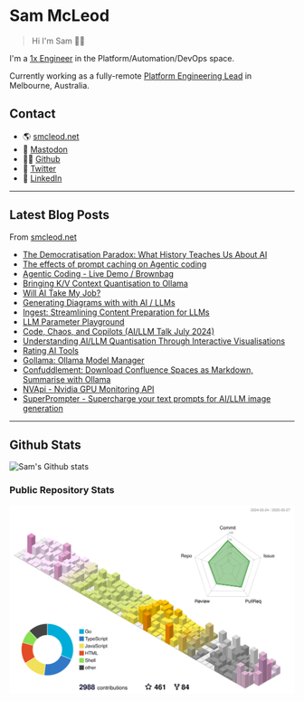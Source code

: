 # Sam McLeod

> Hi I'm Sam 👋🏻

I'm a [1x Engineer](https://1x.engineer/) in the Platform/Automation/DevOps space.

Currently working as a fully-remote [Platform Engineering Lead](https://smcleod.net/cv/) in Melbourne, Australia.

## Contact

- 🌎 [smcleod.net](https://smcleod.net)
- 🐘 [Mastodon](https://aus.social/@s_mcleod)
- 🧑‍💻 [Github](https://www.github.com/sammcj)
- 🦃 [Twitter](https://www.twitter.com/sammcj)
- 👔 [LinkedIn](https://www.linkedin.com/in/sammcj)

---

## Latest Blog Posts

From [smcleod.net](https://smcleod.net)

<!-- BLOG-POST-LIST:START -->
- [The Democratisation Paradox: What History Teaches Us About AI](https://smcleod.net/2025/03/the-democratisation-paradox-what-history-teaches-us-about-ai/)
- [The effects of prompt caching on Agentic coding](https://smcleod.net/2025/03/the-effects-of-prompt-caching-on-agentic-coding/)
- [Agentic Coding - Live Demo / Brownbag](https://smcleod.net/2025/02/agentic-coding-live-demo-/-brownbag/)
- [Bringing K/V Context Quantisation to Ollama](https://smcleod.net/2024/12/bringing-k/v-context-quantisation-to-ollama/)
- [Will AI Take My Job?](https://smcleod.net/2024/11/will-ai-take-my-job/)
- [Generating Diagrams with with AI / LLMs](https://smcleod.net/2024/10/generating-diagrams-with-with-ai-/-llms/)
- [Ingest: Streamlining Content Preparation for LLMs](https://smcleod.net/2024/07/ingest-streamlining-content-preparation-for-llms/)
- [LLM Parameter Playground](https://smcleod.net/2024/07/llm-parameter-playground/)
- [Code, Chaos, and Copilots &lpar;AI/LLM Talk July 2024&rpar;](https://smcleod.net/2024/07/code-chaos-and-copilots-ai/llm-talk-july-2024/)
- [Understanding AI/LLM Quantisation Through Interactive Visualisations](https://smcleod.net/2024/07/understanding-ai/llm-quantisation-through-interactive-visualisations/)
- [Rating AI Tools](https://smcleod.net/2024/07/rating-ai-tools/)
- [Gollama: Ollama Model Manager](https://smcleod.net/2024/06/gollama-ollama-model-manager/)
- [Confuddlement: Download Confluence Spaces as Markdown, Summarise with Ollama](https://smcleod.net/2024/05/confuddlement-download-confluence-spaces-as-markdown-summarise-with-ollama/)
- [NVApi - Nvidia GPU Monitoring API](https://smcleod.net/2024/05/nvapi-nvidia-gpu-monitoring-api/)
- [SuperPrompter - Supercharge your text prompts for AI/LLM image generation](https://smcleod.net/2024/03/superprompter-supercharge-your-text-prompts-for-ai/llm-image-generation/)
<!-- BLOG-POST-LIST:END -->

---

## Github Stats

![Sam's Github stats](https://github-readme-stats.vercel.app/api?username=sammcj&count_private=true)

### Public Repository Stats

![3D Stats](https://raw.githubusercontent.com/sammcj/sammcj/main/profile-3d-contrib/profile-season-animate.svg)

<!-- ![Stats (Public Repos)](/metrics.base.svg)  -->

<!-- markdownlint-disable-next-line -->
<a rel="me" href="https://aus.social/@s_mcleod"></a>
